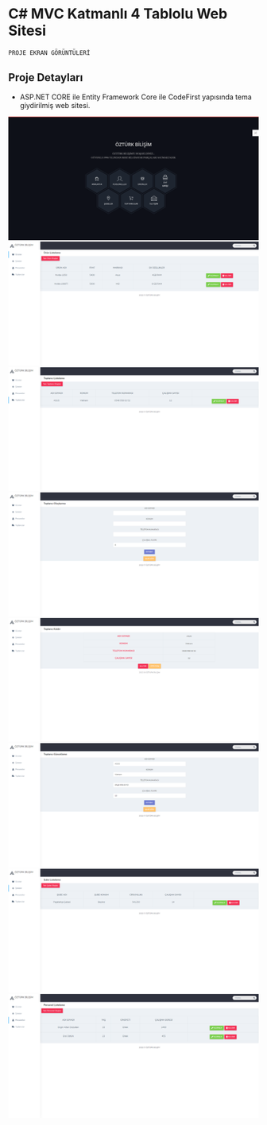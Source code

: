 # C# MVC Katmanlı 4 Tablolu Web Sitesi
 ```javascript
 PROJE EKRAN GÖRÜNTÜLERİ
  ```
  ## Proje Detayları
  - ASP.NET CORE ile Entity Framework Core ile CodeFirst yapısında tema giydirilmiş web sitesi.

  ![](https://github.com/erolozturk26/My-Core-4Table/blob/master/Ekran%20G%C3%B6r%C3%BCnt%C3%BCleri/Anasayfa.png)
  ![](https://github.com/erolozturk26/My-Core-4Table/blob/master/Ekran%20G%C3%B6r%C3%BCnt%C3%BCleri/AdminPanel-Urunler.png)
  ![](https://github.com/erolozturk26/My-Core-4Table/blob/master/Ekran%20G%C3%B6r%C3%BCnt%C3%BCleri/AdminPanel-Toptancilar.png)
  ![](https://github.com/erolozturk26/My-Core-4Table/blob/master/Ekran%20G%C3%B6r%C3%BCnt%C3%BCleri/AdminPanel-Toptancilar-Olusturma.png)
  ![](https://github.com/erolozturk26/My-Core-4Table/blob/master/Ekran%20G%C3%B6r%C3%BCnt%C3%BCleri/AdminPanel-Toptancilar-Kaldir.png)
  ![](https://github.com/erolozturk26/My-Core-4Table/blob/master/Ekran%20G%C3%B6r%C3%BCnt%C3%BCleri/AdminPanel-Toptancilar-Duzenle.png)
  ![](https://github.com/erolozturk26/My-Core-4Table/blob/master/Ekran%20G%C3%B6r%C3%BCnt%C3%BCleri/AdminPanel-Subeler.png)
  ![](https://github.com/erolozturk26/My-Core-4Table/blob/master/Ekran%20G%C3%B6r%C3%BCnt%C3%BCleri/AdminPanel-Personeller.png)